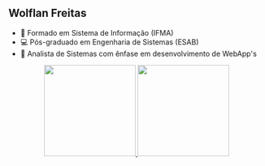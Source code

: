## Wolflan Freitas
- 🎒 Formado em Sistema de Informação (IFMA)
- 💻 Pós-graduado em Engenharia de Sistemas (ESAB)
- 🎯 Analista de Sistemas com ênfase em desenvolvimento de WebApp's

<div align="center">
  <a href="https://github.com/wolflanfreitas">
  <img height="180em" src="https://github-readme-stats.vercel.app/api?username=wolflanfreitas&show_icons=true&theme=dracula&include_all_commits=true&count_private=true"/>
  <img height="180em" src="https://github-readme-stats.vercel.app/api/top-langs/?username=wolflanfreitas&layout=compact&langs_count=7&theme=dracula"/>
</div>
